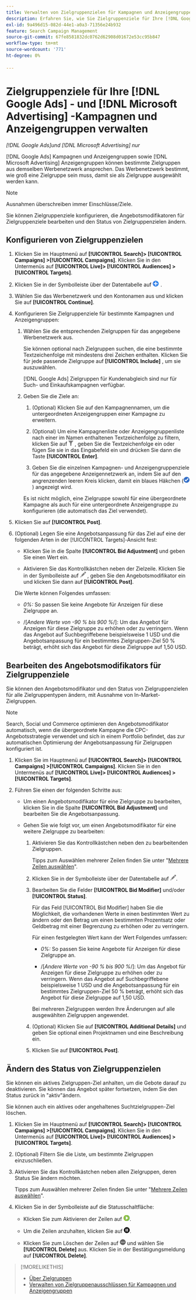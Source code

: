 ```yaml
---
title: Verwalten von Zielgruppenzielen für Kampagnen und Anzeigengruppen
description: Erfahren Sie, wie Sie Zielgruppenziele für Ihre [!DNL Google Ads] und [!DNL Microsoft Advertising] Kampagnen und Anzeigengruppen konfigurieren und verwalten.
exl-id: 9a496d15-082d-44e1-a0a3-71356e24b932
feature: Search Campaign Management
source-git-commit: 67fe8581832dc0762d62908d01672e53cc95b847
workflow-type: tm+mt
source-wordcount: '771'
ht-degree: 0%

---
```


# Zielgruppenziele für Ihre [!DNL Google Ads] - und [!DNL Microsoft Advertising] -Kampagnen und Anzeigengruppen verwalten

*[!DNL Google Ads]und [!DNL Microsoft Advertising] nur*

[!DNL Google Ads] Kampagnen und Anzeigengruppen sowie [!DNL Microsoft Advertising] Anzeigengruppen können bestimmte Zielgruppen aus demselben Werbenetzwerk ansprechen. Das Werbenetzwerk bestimmt, wie groß eine Zielgruppe sein muss, damit sie als Zielgruppe ausgewählt werden kann.

>[!NOTE]
>
>Ausnahmen überschreiben immer Einschlüsse/Ziele.

Sie können Zielgruppenziele konfigurieren, die Angebotsmodifikatoren für Zielgruppenziele bearbeiten und den Status von Zielgruppenzielen ändern.

## Konfigurieren von Zielgruppenzielen

1. Klicken Sie im Hauptmenü auf **[!UICONTROL Search]> [!UICONTROL Campaigns] >[!UICONTROL Campaigns]**. Klicken Sie in den Untermenüs auf **[!UICONTROL Live]> [!UICONTROL Audiences] >[!UICONTROL Targets]**.

1. Klicken Sie in der Symbolleiste über der Datentabelle auf ![Erstellen](/help/search-social-commerce/assets/add.png "Erstellen") .

1. Wählen Sie das Werbenetzwerk und den Kontonamen aus und klicken Sie auf **[!UICONTROL Continue]**.

1. Konfigurieren Sie Zielgruppenziele für bestimmte Kampagnen und Anzeigengruppen:

   1. Wählen Sie die entsprechenden Zielgruppen für das angegebene Werbenetzwerk aus.

      Sie können optional nach Zielgruppen suchen, die eine bestimmte Textzeichenfolge mit mindestens drei Zeichen enthalten. Klicken Sie für jede passende Zielgruppe auf **[!UICONTROL Include]** , um sie auszuwählen.

      [!DNL Google Ads] Zielgruppen für Kundenabgleich sind nur für Such- und Einkaufskampagnen verfügbar.

   1. Geben Sie die Ziele an:

      1. (Optional) Klicken Sie auf den Kampagnennamen, um die untergeordneten Anzeigengruppen einer Kampagne zu erweitern.

      1. (Optional) Um eine Kampagnenliste oder Anzeigengruppenliste nach einer im Namen enthaltenen Textzeichenfolge zu filtern, klicken Sie auf ![Filter](/help/search-social-commerce/assets/filter.png "Filter") , geben Sie die Textzeichenfolge ein oder fügen Sie sie in das Eingabefeld ein und drücken Sie dann die Taste **[!UICONTROL Enter]**.

      1. Geben Sie die einzelnen Kampagnen- und Anzeigengruppenziele für das angegebene Anzeigennetzwerk an, indem Sie auf den angrenzenden leeren Kreis klicken, damit ein blaues Häkchen (![Auswählen](/help/search-social-commerce/assets/include.png "Auswählen")) angezeigt wird.

      Es ist nicht möglich, eine Zielgruppe sowohl für eine übergeordnete Kampagne als auch für eine untergeordnete Anzeigengruppe zu konfigurieren (die automatisch das Ziel verwendet).

1. Klicken Sie auf **[!UICONTROL Post]**.

1. (Optional) Legen Sie eine Angebotsanpassung für das Ziel auf eine der folgenden Arten in der [!UICONTROL Targets]-Ansicht fest:

   * Klicken Sie in die Spalte **[!UICONTROL Bid Adjustment]** und geben Sie einen Wert ein.

   * Aktivieren Sie das Kontrollkästchen neben der Zielzeile. Klicken Sie in der Symbolleiste auf ![Bearbeiten](/help/search-social-commerce/assets/edit.png "Bearbeiten") , geben Sie den Angebotsmodifikator ein und klicken Sie dann auf **[!UICONTROL Post]**.

   Die Werte können Folgendes umfassen:

   * *0%:* So passen Sie keine Angebote für Anzeigen für diese Zielgruppe an.

   * /[*Andere Werte von -90 % bis 900 %*/]: Um das Angebot für Anzeigen für diese Zielgruppe zu erhöhen oder zu verringern. Wenn das Angebot auf Suchbegriffebene beispielsweise 1 USD und die Angebotsanpassung für ein bestimmtes Zielgruppen-Ziel 50 % beträgt, erhöht sich das Angebot für diese Zielgruppe auf 1,50 USD.

## Bearbeiten des Angebotsmodifikators für Zielgruppenziele

Sie können den Angebotsmodifikator und den Status von Zielgruppenzielen für alle Zielgruppentypen ändern, mit Ausnahme von In-Market-Zielgruppen.

>[!NOTE]
>
>Search, Social und Commerce optimieren den Angebotsmodifikator automatisch, wenn die übergeordnete Kampagne die CPC-Angebotsstrategie verwendet und sich in einem Portfolio befindet, das zur automatischen Optimierung der Angebotsanpassung für Zielgruppen konfiguriert ist.

1. Klicken Sie im Hauptmenü auf **[!UICONTROL Search]> [!UICONTROL Campaigns] >[!UICONTROL Campaigns]**. Klicken Sie in den Untermenüs auf **[!UICONTROL Live]> [!UICONTROL Audiences] >[!UICONTROL Targets]**.

1. Führen Sie einen der folgenden Schritte aus:

   * Um einen Angebotsmodifikator für eine Zielgruppe zu bearbeiten, klicken Sie in die Spalte **[!UICONTROL Bid Adjustment]** und bearbeiten Sie die Angebotsanpassung.

   * Gehen Sie wie folgt vor, um einen Angebotsmodifikator für eine weitere Zielgruppe zu bearbeiten:

      1. Aktivieren Sie das Kontrollkästchen neben den zu bearbeitenden Zielgruppen.

         Tipps zum Auswählen mehrerer Zeilen finden Sie unter &quot;[Mehrere Zeilen auswählen](/help/search-social-commerce/common-tasks/navigation-editing-selection/multiple-rows-select.md)&quot;.

      1. Klicken Sie in der Symbolleiste über der Datentabelle auf ![Bearbeiten](/help/search-social-commerce/assets/edit.png "Bearbeiten").

      1. Bearbeiten Sie die Felder **[!UICONTROL Bid Modifier]** und/oder **[!UICONTROL Status]**.

         Für das Feld [!UICONTROL Bid Modifier] haben Sie die Möglichkeit, die vorhandenen Werte in einen bestimmten Wert zu ändern oder den Betrag um einen bestimmten Prozentsatz oder Geldbetrag mit einer Begrenzung zu erhöhen oder zu verringern.

         Für einen festgelegten Wert kann der Wert Folgendes umfassen:

         * *0%:* So passen Sie keine Angebote für Anzeigen für diese Zielgruppe an.

         * /[*Andere Werte von -90 % bis 900 %*/]: Um das Angebot für Anzeigen für diese Zielgruppe zu erhöhen oder zu verringern. Wenn das Angebot auf Suchbegriffebene beispielsweise 1 USD und die Angebotsanpassung für ein bestimmtes Zielgruppen-Ziel 50 % beträgt, erhöht sich das Angebot für diese Zielgruppe auf 1,50 USD.

         Bei mehreren Zielgruppen werden Ihre Änderungen auf alle ausgewählten Zielgruppen angewendet.

      1. (Optional) Klicken Sie auf **[!UICONTROL Additional Details]** und geben Sie optional einen Projektnamen und eine Beschreibung ein.

      1. Klicken Sie auf **[!UICONTROL Post]**.

## Ändern des Status von Zielgruppenzielen

Sie können ein aktives Zielgruppen-Ziel anhalten, um die Gebote darauf zu deaktivieren. Sie können das Angebot später fortsetzen, indem Sie den Status zurück in &quot;aktiv&quot;ändern.

Sie können auch ein aktives oder angehaltenes Suchtzielgruppen-Ziel löschen.

1. Klicken Sie im Hauptmenü auf **[!UICONTROL Search]> [!UICONTROL Campaigns] >[!UICONTROL Campaigns]**. Klicken Sie in den Untermenüs auf **[!UICONTROL Live]> [!UICONTROL Audiences] >[!UICONTROL Targets]**.

1. (Optional) Filtern Sie die Liste, um bestimmte Zielgruppen einzuschließen.

1. Aktivieren Sie das Kontrollkästchen neben allen Zielgruppen, deren Status Sie ändern möchten.

   Tipps zum Auswählen mehrerer Zeilen finden Sie unter &quot;[Mehrere Zeilen auswählen](/help/search-social-commerce/common-tasks/navigation-editing-selection/multiple-rows-select.md)&quot;.

1. Klicken Sie in der Symbolleiste auf die Statusschaltfläche:

   * Klicken Sie zum Aktivieren der Zeilen auf ![Aktivieren](/help/search-social-commerce/assets/activate.png "Aktivieren").

   * Um die Zeilen anzuhalten, klicken Sie auf ![Pause](/help/search-social-commerce/assets/pause.png "Pause").

   * Klicken Sie zum Löschen der Zeilen auf ![Mehr Aktionen](/help/search-social-commerce/assets/more.png "Mehr Aktionen") und wählen Sie **[!UICONTROL Delete]** aus. Klicken Sie in der Bestätigungsmeldung auf **[!UICONTROL Delete]**.

>[!MORELIKETHIS]
>
>* [Über Zielgruppen](audience-about.md)
>* [Verwalten von Zielgruppenausschlüssen für Kampagnen und Anzeigengruppen](/help/search-social-commerce/campaign-management/campaigns/audience-exclusions-manage.md)
